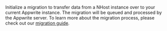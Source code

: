 Initialize a migration to transfer data from a NHost instance over to your current Appwrite instance. The migration will be queued and processed by the Appwrite server. To learn more about the migration process, please check out our [migration guide](/docs/migrations).